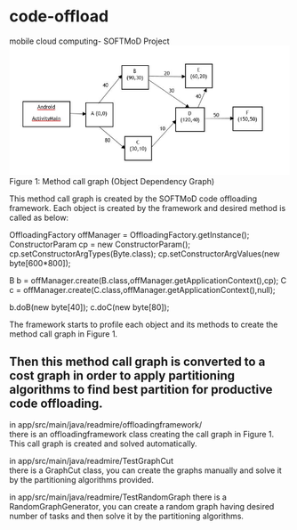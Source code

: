 # code-offload
mobile cloud computing- SOFTMoD Project
![](graph.JPG)
               Figure 1: Method call graph (Object Dependency Graph)

This method call graph is created by the SOFTMoD code offloading framework. 
Each object is created by the framework and desired method is called as below:

OffloadingFactory offManager = OffloadingFactory.getInstance();
ConstructorParam cp = new ConstructorParam();
cp.setConstructorArgTypes(Byte.class);
cp.setConstructorArgValues(new byte[600*800]);

B b = offManager.create(B.class,offManager.getApplicationContext(),cp);
C c = offManager.create(C.class,offManager.getApplicationContext(),null);

b.doB(new byte[40]);
c.doC(new byte[80]);


The framework starts to profile each object and its methods to create the method call graph in Figure 1.

Then this method call graph is converted to a cost graph in order to apply partitioning algorithms to find best partition for productive code offloading.
---

in app/src/main/java/readmire/offloadingframework/  
there is an offloadingframework class creating the call graph in Figure 1.
This call graph is created and solved automatically.

in app/src/main/java/readmire/TestGraphCut   
there is a GraphCut class, you can create the graphs manually and solve it by the partitioning algorithms provided.

in app/src/main/java/readmire/TestRandomGraph 
there is a RandomGraphGenerator, you can create a random graph having desired number of tasks and then solve it by the partitioning algorithms.

